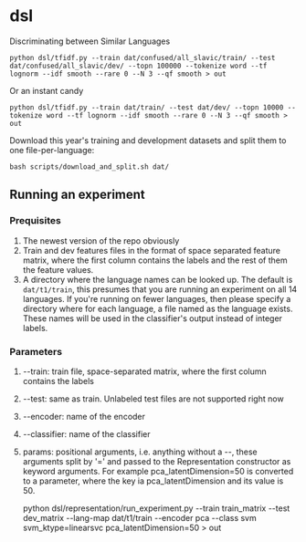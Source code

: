 # dsl
 Discriminating between Similar Languages

    python dsl/tfidf.py --train dat/confused/all_slavic/train/ --test dat/confused/all_slavic/dev/ --topn 100000 --tokenize word --tf lognorm --idf smooth --rare 0 --N 3 --qf smooth > out

Or an instant candy

    python dsl/tfidf.py --train dat/train/ --test dat/dev/ --topn 10000 --tokenize word --tf lognorm --idf smooth --rare 0 --N 3 --qf smooth > out

Download this year's training and development datasets and split them to one file-per-language:

    bash scripts/download_and_split.sh dat/

## Running an experiment

### Prequisites

1. The newest version of the repo obviously
2. Train and dev features files in the format of space separated feature matrix, where the first column contains the labels and the rest of them the feature values.
3. A directory where the language names can be looked up. The default is `dat/t1/train`, this presumes that you are running an experiment on all 14 languages. If you're running on fewer languages, then please specify a directory where for each language, a file named as the language exists. These names will be used in the classifier's output instead of integer labels.

### Parameters

1. --train: train file, space-separated matrix, where the first column contains the labels
2. --test: same as train. Unlabeled test files are not supported right now
3. --encoder: name of the encoder
4. --classifier: name of the classifier
5. params: positional arguments, i.e. anything without a --, these arguments split by '=' and passed to the Representation constructor as keyword arguments. For example pca\_latentDimension=50 is converted to a parameter, where the key ia pca\_latentDimension and its value is 50.


    python dsl/representation/run_experiment.py --train train_matrix --test dev_matrix --lang-map dat/t1/train --encoder pca --class svm svm_ktype=linearsvc pca_latentDimension=50 > out

